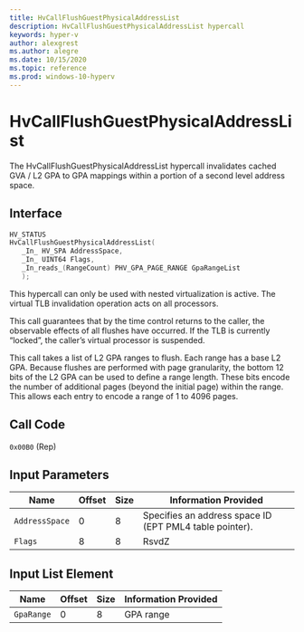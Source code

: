 ```yaml
---
title: HvCallFlushGuestPhysicalAddressList
description: HvCallFlushGuestPhysicalAddressList hypercall
keywords: hyper-v
author: alexgrest
ms.author: alegre
ms.date: 10/15/2020
ms.topic: reference
ms.prod: windows-10-hyperv
---
```


# HvCallFlushGuestPhysicalAddressList

The HvCallFlushGuestPhysicalAddressList hypercall invalidates cached GVA / L2 GPA to GPA mappings within a portion of a second level address space.

## Interface

 ```c
HV_STATUS
HvCallFlushGuestPhysicalAddressList(
    _In_ HV_SPA AddressSpace,
    _In_ UINT64 Flags,
    _In_reads_(RangeCount) PHV_GPA_PAGE_RANGE GpaRangeList
    );
 ```

This hypercall can only be used with nested virtualization is active. The virtual TLB invalidation operation acts on all processors.

This call guarantees that by the time control returns to the caller, the observable effects of all flushes have occurred.
If the TLB is currently “locked”, the caller’s virtual processor is suspended.

This call takes a list of L2 GPA ranges to flush. Each range has a base L2 GPA. Because flushes are performed with page granularity, the bottom 12 bits of the L2 GPA can be used to define a range length. These bits encode the number of additional pages (beyond the initial page) within the range. This allows each entry to encode a range of 1 to 4096 pages.

## Call Code

`0x00B0` (Rep)

## Input Parameters

| Name                    | Offset     | Size     | Information Provided                      |
|-------------------------|------------|----------|-------------------------------------------|
| `AddressSpace`          | 0          | 8        | Specifies an address space ID (EPT PML4 table pointer). |
| `Flags`                 | 8          | 8        | RsvdZ                                     |

## Input List Element

| Name                    | Offset     | Size     | Information Provided                      |
|-------------------------|------------|----------|-------------------------------------------|
| `GpaRange`              | 0          | 8        | GPA range                                 |